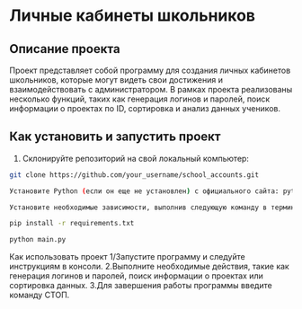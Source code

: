 # Личные кабинеты школьников

## Описание проекта
Проект представляет собой программу для создания личных кабинетов школьников, которые могут видеть свои достижения и взаимодействовать с администратором. В рамках проекта реализованы несколько функций, таких как генерация логинов и паролей, поиск информации о проектах по ID, сортировка и анализ данных учеников.

## Как установить и запустить проект
1. Склонируйте репозиторий на свой локальный компьютер:

```bash
git clone https://github.com/your_username/school_accounts.git

Установите Python (если он еще не установлен) с официального сайта: python.org

Установите необходимые зависимости, выполнив следующую команду в терминале:

pip install -r requirements.txt

python main.py
```
Как использовать проект
1/Запустите программу и следуйте инструкциям в консоли.
2.Выполните необходимые действия, такие как генерация логинов и паролей, поиск информации о проектах или сортировка данных.
3.Для завершения работы программы введите команду СТОП.
